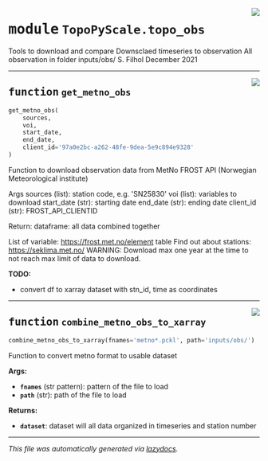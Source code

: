 <!-- markdownlint-disable -->

<a href="https://github.com/ArcticSnow/TopoPyScale/TopoPyScale/topo_obs#L0"><img align="right" style="float:right;" src="https://img.shields.io/badge/-source-cccccc?style=flat-square"></a>

# <kbd>module</kbd> `TopoPyScale.topo_obs`
Tools to download and compare Downsclaed timeseries to observation All observation in folder inputs/obs/ S. Filhol December 2021 


---

<a href="https://github.com/ArcticSnow/TopoPyScale/TopoPyScale/topo_obs/get_metno_obs#L12"><img align="right" style="float:right;" src="https://img.shields.io/badge/-source-cccccc?style=flat-square"></a>

## <kbd>function</kbd> `get_metno_obs`

```python
get_metno_obs(
    sources,
    voi,
    start_date,
    end_date,
    client_id='97a0e2bc-a262-48fe-9dea-5e9c894e9328'
)
```

Function to download observation data from MetNo FROST API (Norwegian Meteorological institute) 

Args  sources (list): station code, e.g. 'SN25830'  voi (list): variables to download  start_date (str): starting date  end_date (str): ending date  client_id (str): FROST_API_CLIENTID 

Return:   dataframe: all data combined together 

List of variable: https://frost.met.no/element table Find out about stations: https://seklima.met.no/  WARNING: Download max one year at the time to not reach max limit of data to download. 



**TODO:**
 
- convert df to xarray dataset with stn_id, time as coordinates 


---

<a href="https://github.com/ArcticSnow/TopoPyScale/TopoPyScale/topo_obs/combine_metno_obs_to_xarray#L71"><img align="right" style="float:right;" src="https://img.shields.io/badge/-source-cccccc?style=flat-square"></a>

## <kbd>function</kbd> `combine_metno_obs_to_xarray`

```python
combine_metno_obs_to_xarray(fnames='metno*.pckl', path='inputs/obs/')
```

Function to convert metno format to usable dataset 



**Args:**
 
 - <b>`fnames`</b> (str pattern):  pattern of the file to load 
 - <b>`path`</b> (str):  path of the file to load 



**Returns:**
 
 - <b>`dataset`</b>:  dataset will all data organized in timeseries and station number 




---

_This file was automatically generated via [lazydocs](https://github.com/ml-tooling/lazydocs)._
